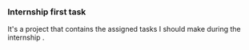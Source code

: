 ### Internship first task

It's a project that contains the assigned tasks I should make during the internship .

